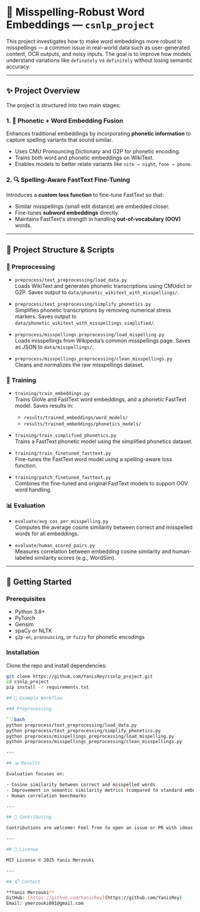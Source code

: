 # 🧠 Misspelling-Robust Word Embeddings — `csnlp_project`

This project investigates how to make word embeddings more robust to misspellings — a common issue in real-world data such as user-generated content, OCR outputs, and noisy inputs. The goal is to improve how models understand variations like `definately` vs `definitely` without losing semantic accuracy.

---

## ✨ Project Overview

The project is structured into two main stages:

### 1. 🔗 Phonetic + Word Embedding Fusion

Enhances traditional embeddings by incorporating **phonetic information** to capture spelling variants that sound similar.

- Uses CMU Pronouncing Dictionary and G2P for phonetic encoding.
- Trains both word and phonetic embeddings on WikiText.
- Enables models to better relate variants like `nite → night`, `fone → phone`.

### 2. 🔍 Spelling-Aware FastText Fine-Tuning

Introduces a **custom loss function** to fine-tune FastText so that:

- Similar misspellings (small edit distance) are embedded closer.
- Fine-tunes **subword embeddings** directly.
- Maintains FastText's strength in handling **out-of-vocabulary (OOV)** words.

---

## 📁 Project Structure & Scripts

### 🧹 Preprocessing

- `preprocess/text_preprocessing/load_data.py`  
  Loads WikiText and generates phonetic transcriptions using CMUdict or G2P. Saves output to `data/phonetic_wikitext_with_misspellings/`.

- `preprocess/text_preprocessing/simplify_phonetics.py`  
  Simplifies phonetic transcriptions by removing numerical stress markers. Saves output to `data/phonetic_wikitext_with_misspellings_simplified/`.

- `preprocess/misspellings_preprocessing/load_mispelling.py`  
  Loads misspellings from Wikipedia’s common misspellings page. Saves as JSON to `data/misspellings/`.

- `preprocess/misspellings_preprocessing/clean_misspellings.py`  
  Cleans and normalizes the raw misspellings dataset.

### 🧠 Training

- `training/train_embeddings.py`  
  Trains GloVe and FastText word embeddings, and a phonetic FastText model. Saves results in:

  - `results/trained_embeddings/word_models/`
  - `results/trained_embeddings/phonetics_models/`

- `training/train_simplified_phonetics.py`  
  Trains a FastText phonetic model using the simplified phonetics dataset.

- `training/train_finetuned_fasttext.py`  
  Fine-tunes the FastText word model using a spelling-aware loss function.

- `training/patch_finetuned_fasttext.py`  
  Combines the fine-tuned and original FastText models to support OOV word handling.

### 📊 Evaluation

- `evaluate/avg_cos_per_misspelling.py`  
  Computes the average cosine similarity between correct and misspelled words for all embeddings.

- `evaluate/human_scored_pairs.py`  
  Measures correlation between embedding cosine similarity and human-labeled similarity scores (e.g., WordSim).

---

## 🚀 Getting Started

### Prerequisites

- Python 3.8+
- PyTorch
- Gensim
- spaCy or NLTK
- `g2p-en`, `pronouncing`, or `fuzzy` for phonetic encodings

### Installation

Clone the repo and install dependencies:

````bash
git clone https://github.com/YanisRey/csnlp_project.git
cd csnlp_project
pip install -r requirements.txt

## 🔧 Example Workflow

### Preprocessing

```bash
python preprocess/text_preprocessing/load_data.py
python preprocess/text_preprocessing/simplify_phonetics.py
python preprocess/misspellings_preprocessing/load_mispelling.py
python preprocess/misspellings_preprocessing/clean_misspellings.py

---

## 📊 Results

Evaluation focuses on:

- Cosine similarity between correct and misspelled words
- Improvement in semantic similarity metrics (compared to standard embeddings)
- Human correlation benchmarks

---

## 🤝 Contributing

Contributions are welcome! Feel free to open an issue or PR with ideas for new loss functions, phonetic encoding strategies, or benchmarking tools.

---

## 📄 License

MIT License © 2025 Yanis Merzouki

---

## 📫 Contact

**Yanis Merzouki**
GitHub: [https://github.com/YanisRey](https://github.com/YanisRey)
Email: ymerzouki001@gmail.com
````
